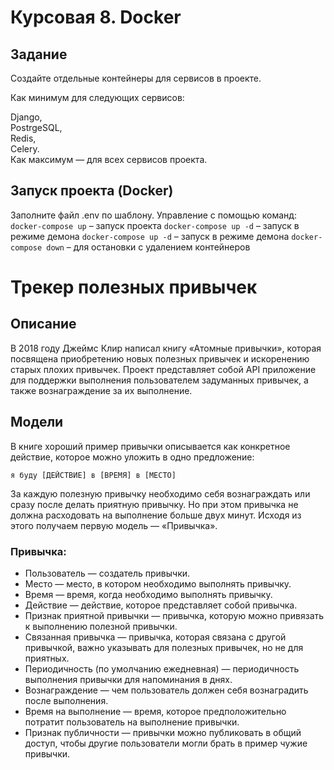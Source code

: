 # Курсовая 8. Docker
## Задание
Cоздайте отдельные контейнеры для сервисов в проекте.  

Как минимум для следующих сервисов:

Django,  
PostrgeSQL,  
Redis,  
Celery.  
Как максимум — для всех сервисов проекта.
## Запуск проекта (Docker)
Заполните файл .env по шаблону.
Управление с помощью команд:
`docker-compose up` – запуск проекта
`docker-compose up -d` – запуск в режиме демона
`docker-compose up -d` – запуск в режиме демона
`docker-compose down` – для остановки с удалением контейнеров 

# Трекер полезных привычек
## Описание

В 2018 году Джеймс Клир написал книгу «Атомные привычки», которая посвящена приобретению новых полезных привычек и искоренению старых плохих привычек. Проект представляет собой API приложение для поддержки выполнения пользователем задуманных привычек, а также вознаграждение за их выполнение.

## Модели

В книге хороший пример привычки описывается как конкретное действие, которое можно уложить в одно предложение:

```
я буду [ДЕЙСТВИЕ] в [ВРЕМЯ] в [МЕСТО]  
```

За каждую полезную привычку необходимо себя вознаграждать или сразу после делать приятную привычку. Но при этом привычка не должна расходовать на выполнение больше двух минут. Исходя из этого получаем первую модель — «Привычка».

### Привычка:

- Пользователь — создатель привычки.
- Место — место, в котором необходимо выполнять привычку.
- Время — время, когда необходимо выполнять привычку.
- Действие — действие, которое представляет собой привычка.
- Признак приятной привычки — привычка, которую можно привязать к выполнению полезной привычки.
- Связанная привычка — привычка, которая связана с другой привычкой, важно указывать для полезных привычек, но не для приятных.
- Периодичность (по умолчанию ежедневная) — периодичность выполнения привычки для напоминания в днях.
- Вознаграждение — чем пользователь должен себя вознаградить после выполнения.
- Время на выполнение — время, которое предположительно потратит пользователь на выполнение привычки.
- Признак публичности — привычки можно публиковать в общий доступ, чтобы другие пользователи могли брать в пример чужие привычки.

